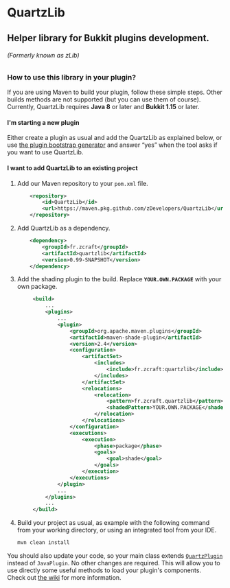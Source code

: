 QuartzLib
==========

Helper library for Bukkit plugins development.
----

###### (Formerly known as zLib)

### How to use this library in your plugin?

If you are using Maven to build your plugin, follow these simple steps. Other builds methods are not supported (but you can use them of course).  
Currently, QuartzLib requires **Java 8** or later and **Bukkit 1.15** or later.

#### I'm starting a new plugin

Either create a plugin as usual and add the QuartzLib as explained below, or use [the plugin bootstrap generator](https://github.com/zDevelopers/zLib-CodeGen-Utils#plugins-bootstrap-generator) and answer “yes” when the tool asks if you want to use QuartzLib.

#### I want to add QuartzLib to an existing project

1. Add our Maven repository to your `pom.xml` file.
   
    ```xml
        <repository>
            <id>QuartzLib</id>
            <url>https://maven.pkg.github.com/zDevelopers/QuartzLib</url>
        </repository>
    ```

2. Add QuartzLib as a dependency.
   
    ```xml
        <dependency>
            <groupId>fr.zcraft</groupId>
            <artifactId>quartzlib</artifactId>
            <version>0.99-SNAPSHOT</version>
        </dependency>
    ```
    
3. Add the shading plugin to the build. Replace **`YOUR.OWN.PACKAGE`** with your own package.
    
   ```xml
        <build>
            ...
            <plugins>
                ...
                <plugin>
                    <groupId>org.apache.maven.plugins</groupId>
                    <artifactId>maven-shade-plugin</artifactId>
                    <version>2.4</version>
                    <configuration>
                        <artifactSet>
                            <includes>
                                <include>fr.zcraft:quartzlib</include>
                            </includes>
                        </artifactSet>
                        <relocations>
                            <relocation>
                                <pattern>fr.zcraft.quartzlib</pattern>
                                <shadedPattern>YOUR.OWN.PACKAGE</shadedPattern>
                            </relocation>
                        </relocations>
                    </configuration>
                    <executions>
                        <execution>
                            <phase>package</phase>
                            <goals>
                                <goal>shade</goal>
                            </goals>
                        </execution>
                    </executions>
                </plugin>
                ...
            </plugins>
            ...
        </build>
   ```
   
4. Build your project as usual, as example with the following command from your working directory, or using an integrated tool from your IDE.
   
   ```bash
   mvn clean install
   ```

You should also update your code, so your main class extends [`QuartzPlugin`](https://zdevelopers.github.io/QuartzLib/?fr/zcraft/quartzlib/core/QuartzPlugin.html) instead of `JavaPlugin`. No other changes are required. This will allow you to use directly some useful methods to load your plugin's components.  
Check out [the wiki](https://github.com/zDevelopers/QuartzLib/wiki/Installation) for more information.
